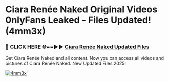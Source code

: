 # Ciara Renée Naked Original Videos 0nlyFans Leaked - Files Updated! (4mm3x)

<h3>🔴 CLICK HERE 🌐==►► <a href="https://tinyurl.com/up5wt9bj" rel="nofollow">Ciara Renée Naked Updated Files</a></h3>

Get Ciara Renée Naked and all content. Now you can access all videos and pictures of Ciara Renée Naked. New Updated Files 2025!

[![4mm3x](https://i.imgur.com/ABiUzMV.gif)](https://tinyurl.com/up5wt9bj)
